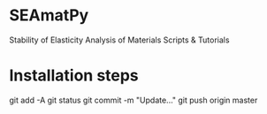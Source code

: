 # SEAmatPy
Stability of Elasticity Analysis of Materials Scripts &amp; Tutorials

# Installation steps
git add -A
git status
git commit -m "Update..."
git push origin master